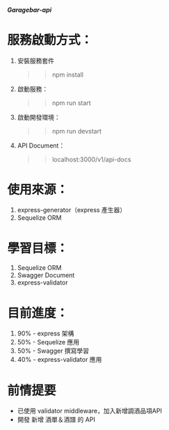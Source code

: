 ##### Garagebar-api #####

# 服務啟動方式：
1. 安裝服務套件
    >> npm install
2. 啟動服務：
    >> npm run start
3. 啟動開發環境：
    >> npm run devstart
4. API Document：
    >> localhost:3000/v1/api-docs

# 使用來源：
1. express-generator（express 產生器）
2. Sequelize ORM

# 學習目標：
1. Sequelize ORM
2. Swagger Document
3. express-validator

# 目前進度：
1. 90% - express 架構 
2. 50% - Sequelize 應用
3. 50% - Swagger 撰寫學習
4. 40% - express-validator 應用

# 前情提要
- 已使用 validator middleware，加入新增調酒品項API
- 開發 新增 酒單＆酒譜 的 API